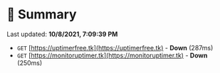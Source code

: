 # 📖 Summary
Last updated: **10/8/2021, 7:09:39 PM**

- `GET` [https://uptimerfree.tk](https://uptimerfree.tk) - **Down** (287ms)
- `GET` [https://monitoruptimer.tk](https://monitoruptimer.tk) - **Down** (250ms)

